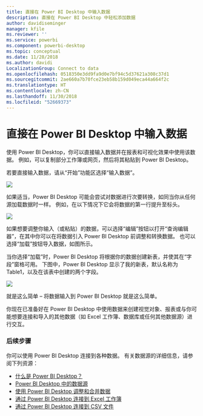 ```yaml
---
title: 直接在 Power BI Desktop 中输入数据
description: 直接在 Power BI Desktop 中轻松添加数据
author: davidiseminger
manager: kfile
ms.reviewer: ''
ms.service: powerbi
ms.component: powerbi-desktop
ms.topic: conceptual
ms.date: 11/28/2018
ms.author: davidi
LocalizationGroup: Connect to data
ms.openlocfilehash: 0518350e3dd9fa9d0e7bf94c5d37621a308c37d1
ms.sourcegitcommit: 2ae660a7b70fce23eb58b159d049eca44a664f2c
ms.translationtype: HT
ms.contentlocale: zh-CN
ms.lasthandoff: 11/30/2018
ms.locfileid: "52669373"
---
```

# <a name="enter-data-directly-into-power-bi-desktop"></a>直接在 Power BI Desktop 中输入数据
使用 Power BI Desktop，你可以直接输入数据并在报表和可视化效果中使用该数据。 例如，可以复制部分工作簿或网页，然后将其粘贴到 Power BI Desktop。

若要直接输入数据，请从“开始”功能区选择“输入数据”。

![](media/desktop-enter-data-directly-into-desktop/enter-data-directly_1.png)

如果适当，Power BI Desktop 可能会尝试对数据进行次要转换，如同当你从任何源加载数据时一样。 例如，在以下情况下它会将数据的第一行提升至标头。

![](media/desktop-enter-data-directly-into-desktop/enter-data-directly_2.png)

如果想要调整你输入（或粘贴）的数据，可以选择“编辑”按钮以打开“查询编辑器”，在其中你可以在将数据引入 Power BI Desktop 前调整和转换数据。 也可以选择“加载”按钮导入数据，如图所示。

当你选择“加载”时，Power BI Desktop 将根据你的数据创建新表，并使其在“字段”窗格可用。 下图中，Power BI Desktop 显示了我的新表，默认名称为 Table1，以及在该表中创建的两个字段。

![](media/desktop-enter-data-directly-into-desktop/enter-data-directly_3.png)

就是这么简单 – 将数据输入到 Power BI Desktop 就是这么简单。

你现在已准备好在 Power BI Desktop 中使用数据来创建视觉对象、报表或与你可能想要连接和导入的其他数据（如 Excel 工作簿、数据库或任何其他数据源）进行交互。

### <a name="next-steps"></a>后续步骤
你可以使用 Power BI Desktop 连接到各种数据。 有关数据源的详细信息，请参阅下列资源：

* [什么是 Power BI Desktop？](desktop-what-is-desktop.md)
* [Power BI Desktop 中的数据源](desktop-data-sources.md)
* [使用 Power BI Desktop 调整和合并数据](desktop-shape-and-combine-data.md)
* [通过 Power BI Desktop 连接到 Excel 工作簿](desktop-connect-excel.md)   
* [通过 Power BI Desktop 连接到 CSV 文件](desktop-connect-csv.md)   

